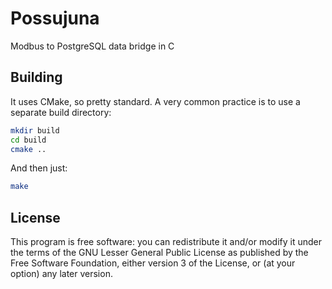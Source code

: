# Possujuna
Modbus to PostgreSQL data bridge in C

## Building

It uses CMake, so pretty standard. A very common practice is to use a
separate build directory:

```sh
mkdir build
cd build
cmake ..
```

And then just:

```sh
make
```

## License

This program is free software: you can redistribute it and/or modify
it under the terms of the GNU Lesser General Public License as
published by the Free Software Foundation, either version 3 of the
License, or (at your option) any later version.
